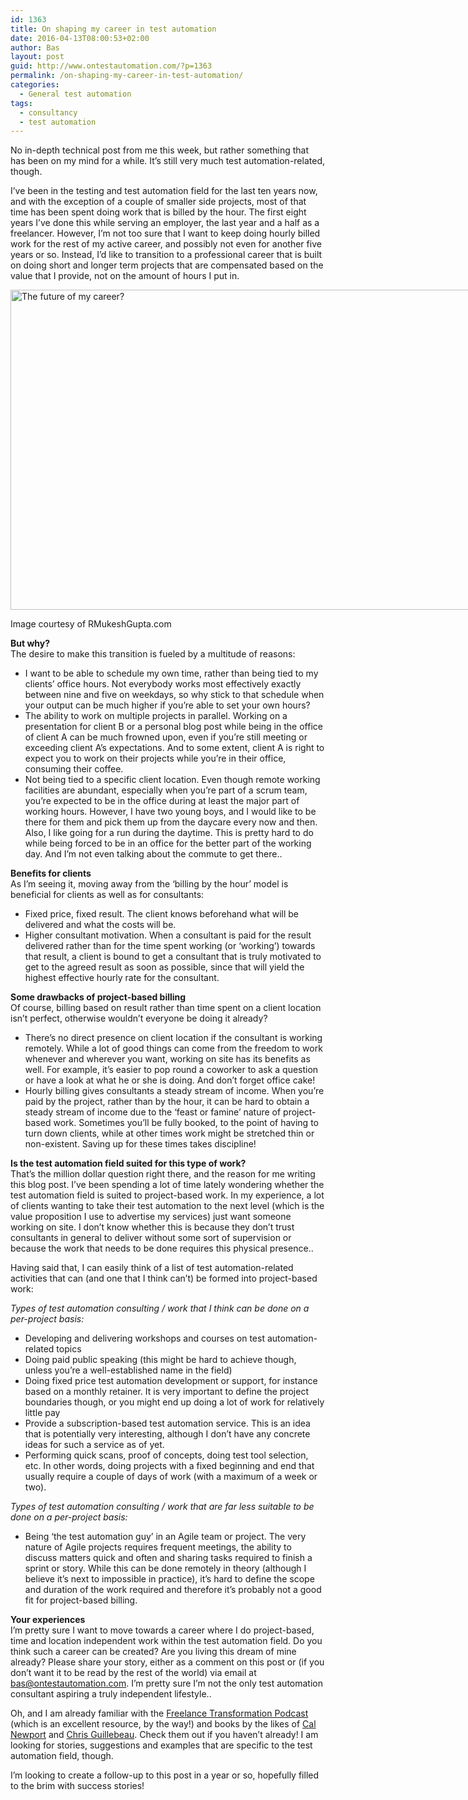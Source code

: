 ```yaml
---
id: 1363
title: On shaping my career in test automation
date: 2016-04-13T08:00:53+02:00
author: Bas
layout: post
guid: http://www.ontestautomation.com/?p=1363
permalink: /on-shaping-my-career-in-test-automation/
categories:
  - General test automation
tags:
  - consultancy
  - test automation
---
```

No in-depth technical post from me this week, but rather something that has been on my mind for a while. It&#8217;s still very much test automation-related, though.

I&#8217;ve been in the testing and test automation field for the last ten years now, and with the exception of a couple of smaller side projects, most of that time has been spent doing work that is billed by the hour. The first eight years I&#8217;ve done this while serving an employer, the last year and a half as a freelancer. However, I&#8217;m not too sure that I want to keep doing hourly billed work for the rest of my active career, and possibly not even for another five years or so. Instead, I&#8217;d like to transition to a professional career that is built on doing short and longer term projects that are compensated based on the value that I provide, not on the amount of hours I put in.  


<div id="attachment_1367" style="width: 1034px" class="wp-caption aligncenter">
  <a href="http://www.ontestautomation.com/?attachment_id=1367" rel="attachment wp-att-1367"><img aria-describedby="caption-attachment-1367" src="http://www.ontestautomation.com/wp-content/uploads/2016/04/The-future-of-Work.jpg" alt="The future of my career?" width="1024" height="512" class="size-full wp-image-1367" srcset="https://www.ontestautomation.com/wp-content/uploads/2016/04/The-future-of-Work.jpg 1024w, https://www.ontestautomation.com/wp-content/uploads/2016/04/The-future-of-Work-300x150.jpg 300w, https://www.ontestautomation.com/wp-content/uploads/2016/04/The-future-of-Work-768x384.jpg 768w" sizes="(max-width: 1024px) 100vw, 1024px" /></a>
  
  <p id="caption-attachment-1367" class="wp-caption-text">
    Image courtesy of RMukeshGupta.com
  </p>
</div>

  
**But why?**  
The desire to make this transition is fueled by a multitude of reasons:

  * I want to be able to schedule my own time, rather than being tied to my clients&#8217; office hours. Not everybody works most effectively exactly between nine and five on weekdays, so why stick to that schedule when your output can be much higher if you&#8217;re able to set your own hours?
  * The ability to work on multiple projects in parallel. Working on a presentation for client B or a personal blog post while being in the office of client A can be much frowned upon, even if you&#8217;re still meeting or exceeding client A&#8217;s expectations. And to some extent, client A is right to expect you to work on their projects while you&#8217;re in their office, consuming their coffee.
  * Not being tied to a specific client location. Even though remote working facilities are abundant, especially when you&#8217;re part of a scrum team, you&#8217;re expected to be in the office during at least the major part of working hours. However, I have two young boys, and I would like to be there for them and pick them up from the daycare every now and then. Also, I like going for a run during the daytime. This is pretty hard to do while being forced to be in an office for the better part of the working day. And I&#8217;m not even talking about the commute to get there..

**Benefits for clients**  
As I&#8217;m seeing it, moving away from the &#8216;billing by the hour&#8217; model is beneficial for clients as well as for consultants:

  * Fixed price, fixed result. The client knows beforehand what will be delivered and what the costs will be.
  * Higher consultant motivation. When a consultant is paid for the result delivered rather than for the time spent working (or &#8216;working&#8217;) towards that result, a client is bound to get a consultant that is truly motivated to get to the agreed result as soon as possible, since that will yield the highest effective hourly rate for the consultant.

**Some drawbacks of project-based billing**  
Of course, billing based on result rather than time spent on a client location isn&#8217;t perfect, otherwise wouldn&#8217;t everyone be doing it already?

  * There&#8217;s no direct presence on client location if the consultant is working remotely. While a lot of good things can come from the freedom to work whenever and wherever you want, working on site has its benefits as well. For example, it&#8217;s easier to pop round a coworker to ask a question or have a look at what he or she is doing. And don&#8217;t forget office cake!
  * Hourly billing gives consultants a steady stream of income. When you&#8217;re paid by the project, rather than by the hour, it can be hard to obtain a steady stream of income due to the &#8216;feast or famine&#8217; nature of project-based work. Sometimes you&#8217;ll be fully booked, to the point of having to turn down clients, while at other times work might be stretched thin or non-existent. Saving up for these times takes discipline!

**Is the test automation field suited for this type of work?**  
That&#8217;s the million dollar question right there, and the reason for me writing this blog post. I&#8217;ve been spending a lot of time lately wondering whether the test automation field is suited to project-based work. In my experience, a lot of clients wanting to take their test automation to the next level (which is the value proposition I use to advertise my services) just want someone working on site. I don&#8217;t know whether this is because they don&#8217;t trust consultants in general to deliver without some sort of supervision or because the work that needs to be done requires this physical presence..

Having said that, I can easily think of a list of test automation-related activities that can (and one that I think can&#8217;t) be formed into project-based work:

_Types of test automation consulting / work that I think can be done on a per-project basis:_

  * Developing and delivering workshops and courses on test automation-related topics
  * Doing paid public speaking (this might be hard to achieve though, unless you&#8217;re a well-established name in the field)
  * Doing fixed price test automation development or support, for instance based on a monthly retainer. It is very important to define the project boundaries though, or you might end up doing a lot of work for relatively little pay
  * Provide a subscription-based test automation service. This is an idea that is potentially very interesting, although I don&#8217;t have any concrete ideas for such a service as of yet.
  * Performing quick scans, proof of concepts, doing test tool selection, etc. In other words, doing projects with a fixed beginning and end that usually require a couple of days of work (with a maximum of a week or two).

_Types of test automation consulting / work that are far less suitable to be done on a per-project basis:_

  * Being &#8216;the test automation guy&#8217; in an Agile team or project. The very nature of Agile projects requires frequent meetings, the ability to discuss matters quick and often and sharing tasks required to finish a sprint or story. While this can be done remotely in theory (although I believe it&#8217;s next to impossible in practice), it&#8217;s hard to define the scope and duration of the work required and therefore it&#8217;s probably not a good fit for project-based billing.

**Your experiences**  
I&#8217;m pretty sure I want to move towards a career where I do project-based, time and location independent work within the test automation field. Do you think such a career can be created? Are you living this dream of mine already? Please share your story, either as a comment on this post or (if you don&#8217;t want it to be read by the rest of the world) via email at bas@ontestautomation.com. I&#8217;m pretty sure I&#8217;m not the only test automation consultant aspiring a truly independent lifestyle..

Oh, and I am already familiar with the <a href="http://www.freelancetransformation.com/blog/podcast" target="_blank">Freelance Transformation Podcast</a> (which is an excellent resource, by the way!) and books by the likes of <a href="https://www.goodreads.com/author/show/147891.Cal_Newport" target="_blank">Cal Newport</a> and <a href="https://www.goodreads.com/author/show/3367145.Chris_Guillebeau" target="_blank">Chris Guillebeau</a>. Check them out if you haven&#8217;t already! I am looking for stories, suggestions and examples that are specific to the test automation field, though.

I&#8217;m looking to create a follow-up to this post in a year or so, hopefully filled to the brim with success stories!